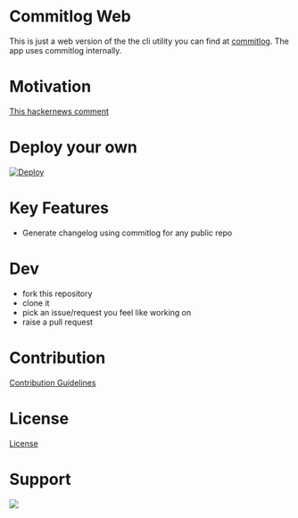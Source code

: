 # Commitlog Web

This is just a web version of the the cli utility you can find at [commitlog](https://github.com/barelyhuman/commitlog). The app uses commitlog internally.

# Motivation 
[This hackernews comment](https://news.ycombinator.com/item?id=26165865)

# Deploy your own
[![Deploy](https://www.herokucdn.com/deploy/button.svg)](https://heroku.com/deploy)

# Key Features
- Generate changelog using commitlog for any public repo

# Dev 
- fork this repository 
- clone it
- pick an issue/request you feel like working on
- raise a pull request

# Contribution 
[Contribution Guidelines](CONTRIBUTING.md)

# License
[License](LICENSE)

# Support

<a href="https://www.buymeacoffee.com/barelyhuman"><img src="https://img.buymeacoffee.com/button-api/?text=Buy me a coffee&emoji=&slug=barelyhuman&button_colour=000000&font_colour=ffffff&font_family=Inter&outline_colour=ffffff&coffee_colour=FFDD00"></a>
